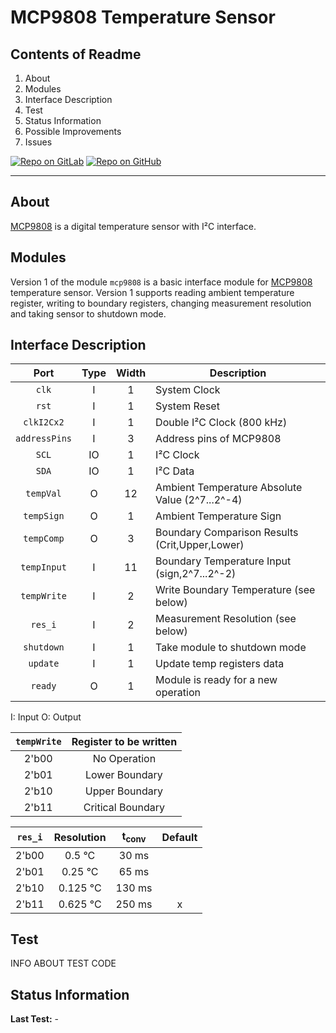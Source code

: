 # MCP9808 Temperature Sensor

## Contents of Readme

1. About
2. Modules
3. Interface Description
4. Test
5. Status Information
6. Possible Improvements
7. Issues

[![Repo on GitLab](https://img.shields.io/badge/repo-GitLab-6C488A.svg)](LINK)
[![Repo on GitHub](https://img.shields.io/badge/repo-GitHub-3D76C2.svg)](LINK)

---

## About

[MCP9808](https://ww1.microchip.com/downloads/en/DeviceDoc/25095A.pdf) is a digital temperature sensor with I²C interface.

## Modules

Version 1 of the module `mcp9808` is a basic interface module for [MCP9808](https://ww1.microchip.com/downloads/en/DeviceDoc/25095A.pdf) temperature sensor. Version 1 supports reading ambient temperature register, writing to boundary registers, changing measurement resolution and taking sensor to shutdown mode.

## Interface Description

|   Port   | Type | Width |  Description |
| :------: | :----: | :----: |  ------  |
| `clk` | I | 1 | System Clock |
| `rst` | I | 1 | System Reset |
| `clkI2Cx2` | I | 1 | Double I²C Clock (800 kHz) |
| `addressPins` | I | 3 | Address pins of MCP9808 |
| `SCL` | IO | 1 | I²C Clock |
| `SDA` | IO | 1 | I²C Data |
| `tempVal` | O | 12 | Ambient Temperature Absolute Value (2^7...2^-4) |
| `tempSign` | O | 1 | Ambient Temperature Sign |
| `tempComp` | O | 3 | Boundary Comparison Results (Crit,Upper,Lower) |
| `tempInput` | I | 11 | Boundary Temperature Input (sign,2^7...2^-2) |
| `tempWrite` | I | 2 | Write Boundary Temperature (see below) |
| `res_i` | I | 2 | Measurement Resolution (see below) |
| `shutdown` | I | 1 | Take module to shutdown mode |
| `update` | I | 1 | Update temp registers data |
| `ready` | O | 1 | Module is ready for a new operation |

I: Input  O: Output

| `tempWrite` | Register to be written |
| :------: | :----: |
| 2'b00 | No Operation |
| 2'b01 | Lower Boundary |
| 2'b10 | Upper Boundary |
| 2'b11 | Critical Boundary |

| ``res_i`` | Resolution | t<sub>conv</sub> | Default |
| :------: | :----: | :----: | :----: |
| 2'b00 | 0.5 °C | 30 ms | |
| 2'b01 | 0.25 °C | 65 ms | |
| 2'b10 | 0.125 °C | 130 ms | |
| 2'b11 | 0.625 °C | 250 ms | x |

## Test

INFO ABOUT TEST CODE

## Status Information

**Last Test:** -
